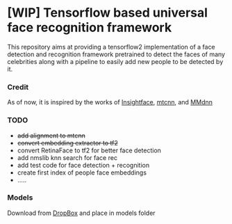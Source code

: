 # [WIP] Tensorflow based universal face recognition framework

This repository aims at providing a tensorflow2 implementation of a face detection and recognition framework pretrained to detect the faces of many celebrities along with a pipeline to easily add new people to be detected by it.  

### Credit
As of now, it is inspired by the works of [Insightface](https://github.com/deepinsight/insightface#512-d-feature-embedding), [mtcnn](https://github.com/ipazc/mtcnn), and [MMdnn](https://github.com/microsoft/MMdnn)

### TODO
* ~~add alignment to mtcnn~~
* ~~convert embedding extractor to tf2~~
* convert RetinaFace to tf2 for better face detection
* add nmslib knn search for face rec
* add test code for face detection + recognition 
* create first index of people face embeddings
* .....

### Models
Download from [DropBox](https://www.dropbox.com/sh/34vd1zmtsdch8ln/AABfP5l3ITZo5jzgvZaiZZ3ja?dl=0) and place in models folder